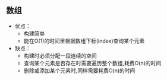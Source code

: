 ## 数组

- 优点：  
    - 构建简单  
    - 能在O(1)的时间里根据数组下标(index)查询某个元素  
- 缺点：  
    - 构建时必须分配一段连续的空间  
    - 查询某个元素是否存在时需要遍历整个数组,耗费O(n)的时间  
    - 删除或添加某个元素时,同样需要耗费O(n)的时间